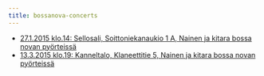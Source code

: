 ```yaml
---
title: bossanova-concerts
---
```


- [27.1.2015 klo.14: Sellosali, Soittoniekanaukio 1 A, Nainen ja kitara bossa novan pyörteissä](http://sellosali.fi/fi-FI/Nainen_ja_kitara_bossa_novan_pyorteissa(58355))
- [13.3.2015 klo.19: Kanneltalo, Klaneettitie 5, Nainen ja kitara bossa novan pyörteissä](http://www.kanneltalo.fi/tapahtuma/0EE0B848BAB5AA2A3EDD67E1D5520700/fi/TAKAPIHA_Milla_Makinen)
